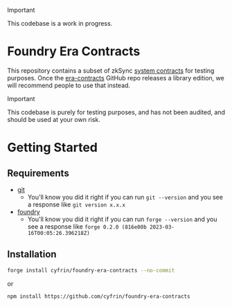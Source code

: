 > [!IMPORTANT]  
> This codebase is a work in progress. 

# Foundry Era Contracts

This repository contains a subset of zkSync [system contracts](https://docs.zksync.io/zk-stack/components/smart-contracts/system-contracts.html) for testing purposes. Once the [era-contracts](https://github.com/matter-labs/era-contracts/) GitHub repo releases a library edition, we will recommend people to use that instead. 

> [!IMPORTANT]  
> This codebase is purely for testing purposes, and has not been audited, and should be used at your own risk. 

# Getting Started

## Requirements

-   [git](https://git-scm.com/book/en/v2/Getting-Started-Installing-Git)
    -   You'll know you did it right if you can run `git --version` and you see a response like `git version x.x.x`
-   [foundry](https://getfoundry.sh/)
    -   You'll know you did it right if you can run `forge --version` and you see a response like `forge 0.2.0 (816e00b 2023-03-16T00:05:26.396218Z)`

## Installation

```bash
forge install cyfrin/foundry-era-contracts --no-commit
```

or

```bash
npm install https://github.com/cyfrin/foundry-era-contracts
```

